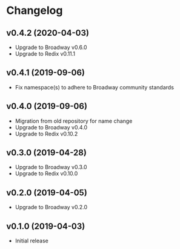 # Changelog

## v0.4.2 (2020-04-03)

* Upgrade to Broadway v0.6.0
* Upgrade to Redix v0.11.1

## v0.4.1 (2019-09-06)

* Fix namespace(s) to adhere to Broadway community standards

## v0.4.0 (2019-09-06)

* Migration from old repository for name change
* Upgrade to Broadway v0.4.0
* Upgrade to Redix v0.10.2

## v0.3.0 (2019-04-28)

* Upgrade to Broadway v0.3.0
* Upgrade to Redix v0.10.0

## v0.2.0 (2019-04-05)

* Upgrade to Broadway v0.2.0

## v0.1.0 (2019-04-03)

* Initial release
